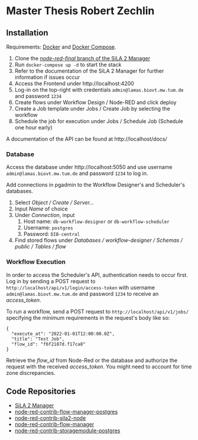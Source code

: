# Master Thesis Robert Zechlin

## Installation

Requirements: [Docker](https://www.docker.com/) and [Docker Compose](https://docs.docker.com/compose/install/).

1) Clone the [_node-red-final_ branch of the SiLA 2 Manager](https://gitlab.com/lukas.bromig/sila2_manager/-/tree/node-red-final)
2) Run `docker-compose up -d` to start the stack
3) Refer to the documentation of the SiLA 2 Manager for further information if issues occur
4) Access the Frontend under http://localhost:4200
5) Log-in on the top-right with credentials `admin@lamas.biovt.mw.tum.de` 
and password `1234` 
6) Create flows under Workflow Design / Node-RED and click deploy
7) Create a Job template under Jobs / Create Job by selecting the workflow
8) Schedule the job for execution under Jobs / Schedule Job (Schedule one hour early) 

A documentation of the API can be found at http://localhost/docs/

### Database

Access the database under http://localhost:5050 and use username `admin@lamas.biovt.mw.tum.de` 
and password `1234` to log in.

Add connections in pgadmin to the Workflow Designer's and Scheduler's databases.
1) Select _Object / Create / Server..._
2) Input _Name_ of choice
3) Under _Connection_, input 
   1) Host name: `db-workflow-designer` or `db-workflow-scheduler`
   2) Username: `postgres`
   3) Password: `DIB-central`
4) Find stored flows under _Databases / workflow-designer / Schemas / public / Tables / flow_
 
### Workflow Execution
In order to access the Scheduler's API, authentication needs to occur first. Log in by sending a POST request to 
``http://localhost/api/v1/login/access-token`` with username `admin@lamas.biovt.mw.tum.de` 
and password `1234` to receive an _access_token_.

To run a workflow, send a POST request to `http://localhost/api/v1/jobs/` specifying the minimum requirements in the
request's body like so:
```
{
  "execute_at": "2022-01-01T12:00:00.0Z",
  "title": "Test Job",
  "flow_id": "f6f2187d.f17ca8"
}
```
Retrieve the _flow_id_ from Node-Red or the database and authorize the request with the received _access_token_.
You might need to account for time zone discrepancies.

## Code Repositories

* [SiLA 2 Manager](https://gitlab.com/lukas.bromig/sila2_manager/-/tree/idprz)
* [node-red-contrib-flow-manager-postgres](https://gitlab.com/RZechlin/node-red-contrib-flow-manager-postgres)
* [node-red-contrib-sila2-node](https://gitlab.com/RZechlin/node-red-contrib-sila2-node)
* [node-red-contrib-flow-manager](https://flows.nodered.org/node/node-red-contrib-flow-manager)
* [node-red-contrib-storagemodule-postgres](https://github.com/WeekendWarrior1/node-red-contrib-storagemodule-postgres)